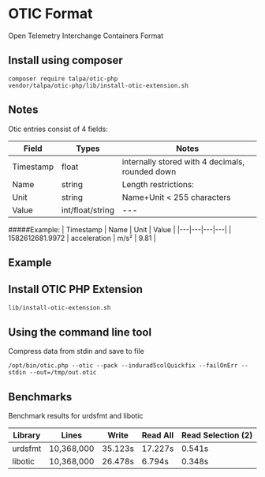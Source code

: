 # OTIC Format 

Open Telemetry Interchange Containers Format


## Install using composer

```
composer require talpa/otic-php
vendor/talpa/otic-php/lib/install-otic-extension.sh
```

## Notes
Otic entries consist of 4 fields:

| Field | Types | Notes |
|---|---|---|
| Timestamp | float | internally stored with 4 decimals, rounded down |
|Name| string | Length restrictions:|
|Unit| string |  Name+Unit < 255 characters  |
|Value| int/float/string |---|


#####Example:
| Timestamp | Name | Unit | Value |
|---|---|---|---|
| 1582612681.9972 | acceleration | m/s² | 9.81 |

## Example


## Install OTIC PHP Extension

```bash
lib/install-otic-extension.sh
```

## Using the command line tool

Compress data from stdin and save to file
```
/opt/bin/otic.php --otic --pack --indurad5colQuickfix --failOnErr --stdin --out=/tmp/out.otic
```

## Benchmarks
Benchmark results for urdsfmt and libotic

| Library | Lines | Write | Read All | Read Selection (2) |
|---------|-------|-------|----------|----------------|
| urdsfmt | 10,368,000 | 35.123s | 17.227s | 0.541s |
| libotic | 10,368,000 | 26.478s | 6.794s | 0.348s |
